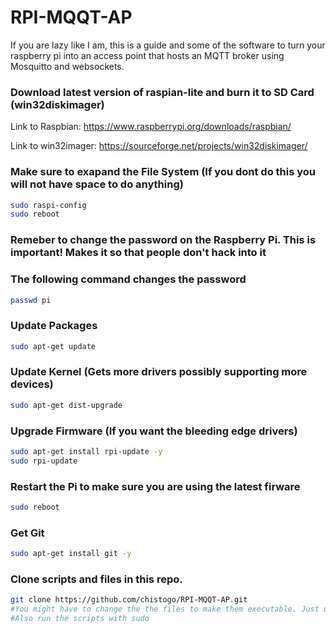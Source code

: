 # RPI-MQQT-AP
If you are lazy like I am, this is a guide and some of the software to turn your raspberry pi into an access point that hosts an MQTT broker using Mosquitto and websockets. 



### Download latest version of raspian-lite and burn it to SD Card (win32diskimager)
Link to Raspbian: https://www.raspberrypi.org/downloads/raspbian/

Link to win32imager: https://sourceforge.net/projects/win32diskimager/



### Make sure to exapand the File System (If you dont do this you will not have space to do anything)
```bash
sudo raspi-config 
sudo reboot
```
### Remeber to change the password on the Raspberry Pi. This is important! Makes it so that people don't hack into it
### The following command changes the password
```bash
passwd pi
```

### Update Packages
```bash
sudo apt-get update
```
### Update Kernel (Gets more drivers possibly supporting more devices)
```bash
sudo apt-get dist-upgrade
```

### Upgrade Firmware (If you want the bleeding edge drivers)
```bash
sudo apt-get install rpi-update -y
sudo rpi-update
```

### Restart the Pi to make sure you are using the latest firware
```bash
sudo reboot 
```

### Get Git
```bash
sudo apt-get install git -y
```

### Clone scripts and files in this repo. 
```bash
git clone https://github.com/chistogo/RPI-MQQT-AP.git
#You might have to change the the files to make them executable. Just use chmod +x FILE_NAME_HERE.sh
#Also run the scripts with sudo
```
